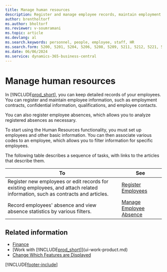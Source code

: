 ```yaml
---
title: Manage human resources
description: Register and manage employee records, maintain employment details, and track and analyze absences.
author: brentholtorf
ms.author: bholtorf
ms.reviewer: v-soumramani
ms.topic: article
ms.devlang: al
ms.search.keywords: personnel, people, employee, staff, HR
ms.search.form: 5200, 5201, 5204, 5206, 5208, 5209, 5211, 5212, 5221, 5228
ms.date: 06/06/2024
ms.service: dynamics-365-business-central
---
```


# Manage human resources

In [!INCLUDE[prod_short](includes/prod_short.md)], you can keep detailed records of your employees. You can register and maintain employee information, such as employment contracts, confidential information, qualifications, and employee contacts.

You can also register employee absences, which allows you to analyze registered absences as necessary.

To start using the Human Resources functionality, you must set up employees and other basic information. You can then associate various codes to an employee, which allows you to filter information for specific employees.

The following table describes a sequence of tasks, with links to the articles that describe them.

| To | See |
|--|--|
| Register new employees or edit records for existing employees, and attach related information, such as contracts and articles. | [Register Employees](hr-how-register-employees.md) |
| Record employees' absence and view absence statistics by various filters. | [Manage Employee Absence](hr-how-manage-absence.md) |

## Related information

- [Finance](finance.md)  
- [Work with [!INCLUDE[prod_short](includes/prod_short.md)]](ui-work-product.md)  
- [Change Which Features are Displayed](ui-experiences.md)

[!INCLUDE[footer-include](includes/footer-banner.md)]
